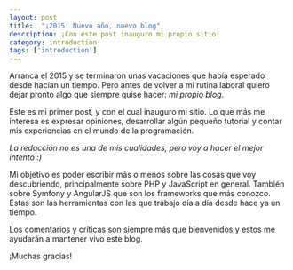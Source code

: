 ```yaml
---
layout: post
title:  "¡2015! Nuevo año, nuevo blog"
description: ¡Con este post inauguro mi propio sitio!
category: introduction
tags: ['introduction']
---
```


Arranca el 2015 y se terminaron unas vacaciones que había esperado desde hacían un tiempo. Pero antes de volver a mi rutina laboral quiero dejar pronto algo que siempre quise hacer: _mi propio blog_.

Este es mi primer post, y con el cual inauguro mi sitio. Lo que más me interesa es expresar opiniones, desarrollar algún pequeño tutorial y contar mis experiencias en el mundo de la programación.

_La redacción no es una de mis cualidades, pero voy a hacer el mejor intento :)_

Mi objetivo es poder escribir más o menos sobre las cosas que voy descubriendo, principalmente sobre PHP y JavaScript en general.
También sobre Symfony y AngularJS que son los frameworks que más conozco. Estas son las herramientas con las que trabajo día a día desde hace ya un tiempo.

Los comentarios y críticas son siempre más que bienvenidos y estos me ayudarán a mantener vivo este blog.

¡Muchas gracias!
